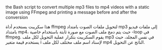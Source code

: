 the Bash script to convert multiple mp3 files to mp4 videos with a static image using FFmpeg and printing a message before and after the conversion


هذا سكريبت يستخدم أداة ffmpeg لتحويل ملفات الصوت بامتداد mp3 إلى ملفات فيديو بامتداد mp4، 
حيث يتم دمج ملف الصوت مع صورة ثابتة باستخدام خاصية -loop في ffmpeg. 
يقوم السكريبت بتكرار عملية التحويل لكل ملف mp3 في نفس المجلد، حيث يستخدم قيمة متغير i لإسناد اسم ملف مختلف لكل ملف mp4 الناتج عن التحويل.
